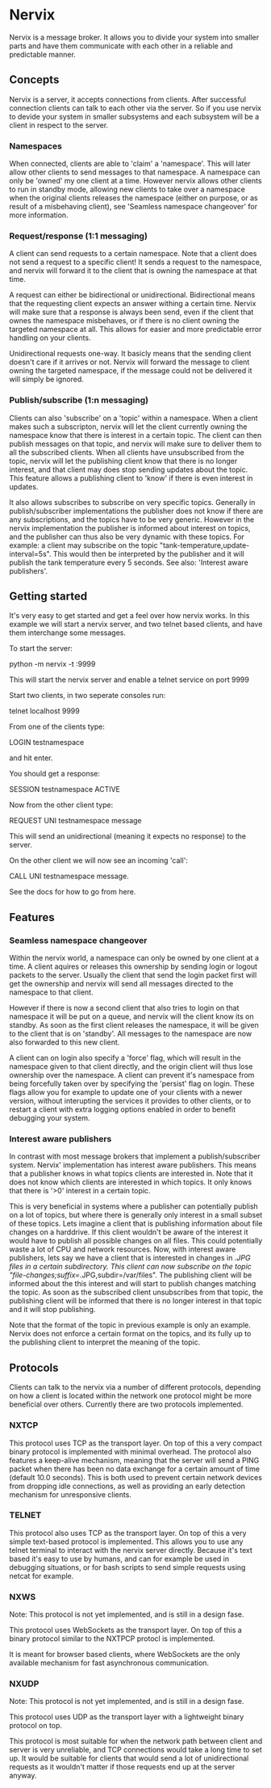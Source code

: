 
# Nervix

Nervix is a message broker. It allows you to divide your system into smaller parts and have them communicate with each
other in a reliable and predictable manner.

## Concepts

Nervix is a server, it accepts connections from clients. After successful connection clients can talk to each other via
the server. So if you use nervix to devide your system in smaller subsystems and each subsystem will be a client in
respect to the server.

### Namespaces

When connected, clients are able to 'claim' a 'namespace'. This will later allow other clients to send messages to that
namespace. A namespace can only be 'owned' my one client at a time. However nervix allows other clients to run in
standby mode, allowing new clients to take over a namespace when the original clients releases the namespace (either on
purpose, or as result of a misbehaving client), see 'Seamless namespace changeover' for more information.

### Request/response (1:1 messaging)

A client can send requests to a certain namespace. Note that a client does not send a request to a specific client! It
sends a request to the namespace, and nervix will forward it to the client that is owning the namespace at that time.

A request can either be bidirectional or unidirectional. Bidirectional means that the requesting client expects an
answer withing a certain time. Nervix will make sure that a response is always been send, even if the client that ownes
the namespace misbehaves, or if there is no client owning the targeted namespace at all. This allows for easier and
more predictable error handling on your clients.

Unidirectional requests one-way. It basicly means that the sending client doesn't care if it arrives or not. Nervix
will forward the message to client owning the targeted namespace, if the message could not be delivered it will simply
be ignored.

### Publish/subscribe (1:n messaging)

Clients can also 'subscribe' on a 'topic' within a namespace. When a client makes such a subscripton, nervix will let
the client currently owning the namespace know that there is interest in a certain topic. The client can then publish
messages on that topic, and nervix will make sure to deliver them to all the subscribed clients. When all clients have
unsubscribed from the topic, nervix will let the publishing client know that there is no longer interest, and that
client may does stop sending updates about the topic. This feature allows a publishing client to 'know' if there is
even interest in updates.

It also allows subscribes to subscribe on very specific topics. Generally in publish/subscriber implementations the
publisher does not know if there are any subscriptions, and the topics have to be very generic. However in the nervix
implementation the publisher is informed about interest on topics, and the publisher can thus also be very dynamic with
these topics. For example: a client may subscribe on the topic "tank-temperature,update-interval=5s". This would then
be interpreted by the publisher and it will publish the tank temperature every 5 seconds.
See also: 'Interest aware publishers'.


## Getting started

It's very easy to get started and get a feel over how nervix works. In this example we will start a nervix server, and
two telnet based clients, and have them interchange some messages.

To start the server:

python -m nervix -t :9999

This will start the nervix server and enable a telnet service on port 9999

Start two clients, in two seperate consoles run:

telnet localhost 9999

From one of the clients type:

LOGIN testnamespace

and hit enter.

You should get a response:

SESSION testnamespace ACTIVE

Now from the other client type:

REQUEST UNI testnamespace message

This will send an unidirectional (meaning it expects no response) to the server.

On the other client we will now see an incoming 'call':

CALL UNI testnamespace message.

See the docs for how to go from here.


## Features

### Seamless namespace changeover

Within the nervix world, a namespace can only be owned by one client at a time. A client aquires or releases this
ownership by sending login or logout packets to the server. Usually the client that send the login packet first will
get the ownership and nervix will send all messages directed to the namespace to that client.

However if there is now a second client that also tries to login on that namespace it will be put on a queue, and
nervix will the client know its on standby. As soon as the first client releases the namespace, it will be given to the
client that is on 'standby'. All messages to the namespace are now also forwarded to this new client.

A client can on login also specify a 'force' flag, which will result in the namespace given to that client directly,
and the origin client will thus lose ownership over the namespace. A client can prevent it's namespace from being
forcefully taken over by specifying the 'persist' flag on login. These flags allow you for example to update one of
your clients with a newer version, without interupting the services it provides to other clients, or to restart a
client with extra logging options enabled in order to benefit debugging your system.

### Interest aware publishers

In contrast with most message brokers that implement a publish/subscriber system. Nervix' implementation has interest
aware publishers. This means that a publisher knows in what topics clients are interested in. Note that it does not
know which clients are interested in which topics. It only knows that there is '>0' interest in a certain
topic.

This is very beneficial in systems where a publisher can potentially publish on a lot of topics, but where there is
generally only interest in a small subset of these topics. Lets imagine a client that is publishing information about
file changes on a harddrive. If this client wouldn't be aware of the interest it would have to publish all possible
changes on all files. This could potentially waste a lot of CPU and network resources. Now, with interest aware
publishers, lets say we have a client that is interested in changes in *.JPG files in a certain subdirectory. This
client can now subscribe on the topic "file-changes;suffix=*.JPG,subdir=/var/files". The publishing client will be
informed about the this interest and will start to publish changes matching the topic. As soon as the subscribed client
unsubscribes from that topic, the publishing client will be informed that there is no longer interest in that topic and
it will stop publishing.

Note that the format of the topic in previous example is only an example. Nervix does not enforce a certain format on
the topics, and its fully up to the publishing client to interpret the meaning of the topic.


## Protocols

Clients can talk to the nervix via a number of different protocols, depending on how a client is located within the
network one protocol might be more beneficial over others. Currently there are two protocols implemented.

### NXTCP

This protocol uses TCP as the transport layer. On top of this a very compact binary protocol is implemented with
minimal overhead. The protocol also features a keep-alive mechanism, meaning that the server will send a PING packet
when there has been no data exchange for a certain amount of time (default 10.0 seconds). This is both used to prevent
certain network devices from dropping idle connections, as well as providing an early detection mechanism for
unresponsive clients.

### TELNET

This protocol also uses TCP as the transport layer. On top of this a very simple text-based protocol is implemented.
This allows you to use any telnet terminal to interact with the nervix server directly. Because it's text based it's
easy to use by humans, and can for example be used in debugging situations, or for bash scripts to send simple
requests using netcat for example.

### NXWS

Note: This protocol is not yet implemented, and is still in a design fase.

This protocol uses WebSockets as the transport layer. On top of this a binary protocol similar to the NXTPCP protocl is
implemented.

It is meant for browser based clients, where WebSockets are the only available mechanism for fast asynchronous
communication.


### NXUDP

Note: This protocol is not yet implemented, and is still in a design fase.

This protocol uses UDP as the transport layer with a lightweight binary protocol on top.

This protocol is most suitable for when the network path between client and server is very unreliable, and TCP
connections would take a long time to set up. It would be suitable for clients that would send a lot of unidirectional
requests as it wouldn't matter if those requests end up at the server anyway.